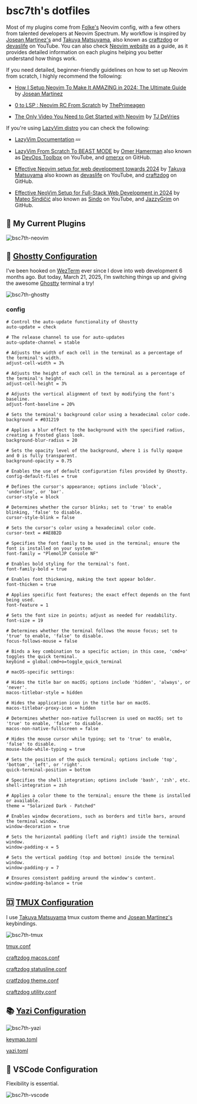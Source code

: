 # bsc7th's dotfiles

Most of my plugins come from [Folke's](https://github.com/folke) Neovim config, with a few others from talented developers at Neovim Spectrum. My workflow is inspired by [Josean Martinez's](https://github.com/josean-dev) and [Takuya Matsuyama](https://github.com/craftzdog), also known as [craftzdog](https://github.com/craftzdog) or [devaslife](https://www.youtube.com/results?search_query=devaslife) on YouTube. You can also check [Neovim website](https://neovim.io/) as a guide, as it provides detailed information on each plugins helping you better understand how things work.

If you need detailed, beginner-friendly guidelines on how to set up Neovim from scratch, I highly recommend the following:

- [How I Setup Neovim To Make It AMAZING in 2024: The Ultimate Guide](https://www.youtube.com/watch?v=6pAG3BHurdM) by [Josean Martinez](https://github.com/josean-dev)

- [0 to LSP : Neovim RC From Scratch](https://www.youtube.com/watch?v=w7i4amO_zaE) by [ThePrimeagen](https://github.com/ThePrimeagen)

- [The Only Video You Need to Get Started with Neovim](https://www.youtube.com/watch?v=m8C0Cq9Uv9o) by [TJ DeVries](https://github.com/tjdevries)

If you're using [LazyVim distro](https://www.lazyvim.org/) you can check the following:

- [LazyVim Documentation](https://www.lazyvim.org/) 💤

- [LazyVim From Scratch To BEAST MODE](https://www.youtube.com/watch?v=evCmP4hH7ZU) by [Omer Hamerman](https://www.youtube.com/@devopstoolbox) also known as [DevOps Toolbox](https://www.youtube.com/@devopstoolbox) on YouTube, and [omerxx](https://github.com/omerxx) on GitHub.

- [Effective Neovim setup for web development towards 2024](https://www.youtube.com/watch?v=fFHlfbKVi30) by [Takuya Matsuyama](https://github.com/craftzdog) also koown as [devaslife](https://www.youtube.com/@devaslife) on YouTube, and [craftzdog](https://github.com/craftzdog) on GitHub.

- [Effective NeoVim Setup for Full-Stack Web Development in 2024](https://www.youtube.com/watch?v=V070Zmvx9AM) by [Mateo Sindičić](https://www.youtube.com/@sindo_dev) also known as [Sindo](https://www.youtube.com/@sindo_dev) on YouTube, and [JazzyGrim](https://github.com/JazzyGrim?tab=repositories) on GitHub.

## 🔗 My Current Plugins

![bsc7th-neovim](assets/bsc7th-neovim.jpg)

## 👻 [Ghostty Configuration](https://github.com/bsc7th/dotfiles/tree/main/ghostty)

I’ve been hooked on [WezTerm](https://wezterm.org/) ever since I dove into web development 6 months ago. But today, March 21, 2025, I’m switching things up and giving the awesome [Ghostty](https://ghostty.org/) terminal a try!

![bsc7th-ghostty](assets/bsc7th-ghostty.jpg)

### config

```
# Control the auto-update functionality of Ghostty
auto-update = check

# The release channel to use for auto-updates
auto-update-channel = stable

# Adjusts the width of each cell in the terminal as a percentage of the terminal's width.
adjust-cell-width = 3%

# Adjusts the height of each cell in the terminal as a percentage of the terminal's height.
adjust-cell-height = 3%

# Adjusts the vertical alignment of text by modifying the font's baseline.
adjust-font-baseline = 20%

# Sets the terminal's background color using a hexadecimal color code.
background = #031219

# Applies a blur effect to the background with the specified radius, creating a frosted glass look.
background-blur-radius = 20

# Sets the opacity level of the background, where 1 is fully opaque and 0 is fully transparent.
background-opacity = 0.75

# Enables the use of default configuration files provided by Ghostty.
config-default-files = true

# Defines the cursor's appearance; options include 'block', 'underline', or 'bar'.
cursor-style = block

# Determines whether the cursor blinks; set to 'true' to enable blinking, 'false' to disable.
cursor-style-blink = false

# Sets the cursor's color using a hexadecimal color code.
cursor-text = #AE8B2D

# Specifies the font family to be used in the terminal; ensure the font is installed on your system.
font-family = "PlemolJP Console NF"

# Enables bold styling for the terminal's font.
font-family-bold = true

# Enables font thickening, making the text appear bolder.
font-thicken = true

# Applies specific font features; the exact effect depends on the font being used.
font-feature = 1

# Sets the font size in points; adjust as needed for readability.
font-size = 19

# Determines whether the terminal follows the mouse focus; set to 'true' to enable, 'false' to disable.
focus-follows-mouse = false

# Binds a key combination to a specific action; in this case, 'cmd+o' toggles the quick terminal.
keybind = global:cmd+o=toggle_quick_terminal

# macOS-specific settings:

# Hides the title bar on macOS; options include 'hidden', 'always', or 'never'.
macos-titlebar-style = hidden

# Hides the application icon in the title bar on macOS.
macos-titlebar-proxy-icon = hidden

# Determines whether non-native fullscreen is used on macOS; set to 'true' to enable, 'false' to disable.
macos-non-native-fullscreen = false

# Hides the mouse cursor while typing; set to 'true' to enable, 'false' to disable.
mouse-hide-while-typing = true

# Sets the position of the quick terminal; options include 'top', 'bottom', 'left', or 'right'.
quick-terminal-position = bottom

# Specifies the shell integration; options include 'bash', 'zsh', etc.
shell-integration = zsh

# Applies a color theme to the terminal; ensure the theme is installed or available.
theme = "Solarized Dark - Patched"

# Enables window decorations, such as borders and title bars, around the terminal window.
window-decoration = true

# Sets the horizontal padding (left and right) inside the terminal window.
window-padding-x = 5

# Sets the vertical padding (top and bottom) inside the terminal window.
window-padding-y = 7

# Ensures consistent padding around the window's content.
window-padding-balance = true
```

## 🈁 [TMUX Configuration](https://github.com/tmux/tmux/wiki)

I use [Takuya Matsuyama](https://github.com/craftzdog) tmux custom theme and [Josean Martinez's](https://github.com/josean-dev?tab=repositories) keybindings.

![bsc7th-tmux](assets/bsc7th-tmux.jpg)

[tmux.conf](https://github.com/bsc7th/dotfiles/blob/main/tmux/.tmux.conf)

[craftzdog macos.conf](https://github.com/craftzdog/dotfiles-public/blob/master/.config/tmux/macos.conf)

[craftzdog statusline.conf](https://github.com/craftzdog/dotfiles-public/blob/master/.config/tmux/statusline.conf)

[cratfzdog theme.conf](https://github.com/craftzdog/dotfiles-public/blob/master/.config/tmux/theme.conf)

[craftzdog utility.conf](https://github.com/craftzdog/dotfiles-public/blob/master/.config/tmux/utility.conf)

## 📚 [Yazi Configuration](https://yazi-rs.github.io/docs/installation/)

![bsc7th-yazi](assets/bsc7th-yazi.jpg)

[keymap.toml](https://github.com/bsc7th/dotfiles/blob/main/yazi/keymap.toml)

[yazi.toml](https://github.com/bsc7th/dotfiles/blob/main/yazi/yazi.toml)

## 💪 VSCode Configuration

Flexibility is essential.

![bsc7th-vscode](assets/bsc7th-vscode.png)
